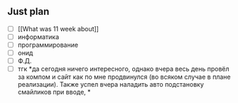 ## Just plan
- [ ] [[What was 11 week about]]
- [ ] информатика
- [ ] программирование
- [ ] онид
- [ ] Ф.Д.
- [ ] тгк
*да сегодня ничего интересного, однако вчера весь день провёл за компом и сайт как по мне продвинулся (во всяком случае в плане реализации). Также успел вчера наладить авто подстановку смайликов при вводе, *
